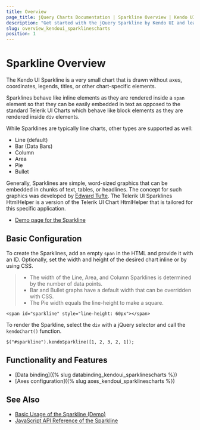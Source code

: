 ```yaml
---
title: Overview
page_title: jQuery Charts Documentation | Sparkline Overview | Kendo UI
description: "Get started with the jQuery Sparkline by Kendo UI and learn how to create, initialize, and enable the widget."
slug: overview_kendoui_sparklinescharts
position: 1
---
```


# Sparkline Overview

The Kendo UI Sparkline is a very small chart that is drawn without axes, coordinates, legends, titles, or other chart-specific elements.

Sparklines behave like inline elements as they are rendered inside a `span` element so that they can be easily embedded in text as opposed to the standard Telerik UI Charts which behave like block elements as they are rendered inside `div` elements.

While Sparklines are typically line charts, other types are supported as well:

* Line (default)
* Bar (Data Bars)
* Column
* Area
* Pie
* Bullet

 Generally, Sparklines are simple, word-sized graphics that can be embedded in chunks of text, tables, or headlines. The concept for such graphics was developed by [Edward Tufte](https://en.wikipedia.org/wiki/Edward_Tufte). The Telerik UI Sparklines HtmlHelper is a version of the Telerik UI Chart HtmlHelper that is tailored for this specific application.

* [Demo page for the Sparkline](https://demos.telerik.com/kendo-ui/sparklines/index)

## Basic Configuration

To create the Sparklines, add an empty `span` in the HTML and provide it with an ID. Optionally, set the width and height of the desired chart inline or by using CSS.

> * The width of the Line, Area, and Column Sparklines is determined by the number of data points.
> * Bar and Bullet graphs have a default width that can be overridden with CSS.
> * The Pie width equals the line-height to make a square.

    <span id="sparkline" style="line-height: 60px"></span>

To render the Sparkline, select the `div` with a jQuery selector and call the `kendoChart()` function.

    $("#sparkline").kendoSparkline([1, 2, 3, 2, 1]);

## Functionality and Features

* [Data binding]({% slug databinding_kendoui_sparklinescharts %})
* [Axes configuration]({% slug axes_kendoui_sparklinescharts %})

## See Also

* [Basic Usage of the Sparkline (Demo)](https://demos.telerik.com/kendo-ui/sparklines/index)
* [JavaScript API Reference of the Sparkline](/api/javascript/dataviz/ui/sparkline)
